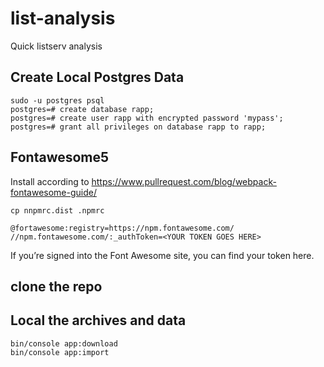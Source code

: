 # list-analysis
Quick listserv analysis


## Create Local Postgres Data

    sudo -u postgres psql
    postgres=# create database rapp;
    postgres=# create user rapp with encrypted password 'mypass';
    postgres=# grant all privileges on database rapp to rapp;
    
## Fontawesome5

Install according to https://www.pullrequest.com/blog/webpack-fontawesome-guide/    

    cp nnpmrc.dist .npmrc

    @fortawesome:registry=https://npm.fontawesome.com/
    //npm.fontawesome.com/:_authToken=<YOUR TOKEN GOES HERE>
    
If you’re signed into the Font Awesome site, you can find your token here.

## clone the repo

## Local the archives and data

    bin/console app:download
    bin/console app:import
    
    
##     

